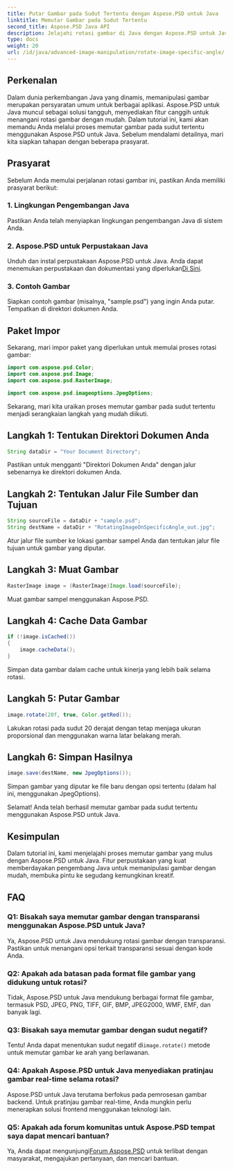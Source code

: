 ```yaml
---
title: Putar Gambar pada Sudut Tertentu dengan Aspose.PSD untuk Java
linktitle: Memutar Gambar pada Sudut Tertentu
second_title: Aspose.PSD Java API
description: Jelajahi rotasi gambar di Java dengan Aspose.PSD untuk Java. Putar gambar dengan mudah pada sudut tertentu.
type: docs
weight: 20
url: /id/java/advanced-image-manipulation/rotate-image-specific-angle/
---
```

## Perkenalan

Dalam dunia perkembangan Java yang dinamis, memanipulasi gambar merupakan persyaratan umum untuk berbagai aplikasi. Aspose.PSD untuk Java muncul sebagai solusi tangguh, menyediakan fitur canggih untuk menangani rotasi gambar dengan mudah. Dalam tutorial ini, kami akan memandu Anda melalui proses memutar gambar pada sudut tertentu menggunakan Aspose.PSD untuk Java. Sebelum mendalami detailnya, mari kita siapkan tahapan dengan beberapa prasyarat.

## Prasyarat

Sebelum Anda memulai perjalanan rotasi gambar ini, pastikan Anda memiliki prasyarat berikut:

### 1. Lingkungan Pengembangan Java
Pastikan Anda telah menyiapkan lingkungan pengembangan Java di sistem Anda.

### 2. Aspose.PSD untuk Perpustakaan Java
 Unduh dan instal perpustakaan Aspose.PSD untuk Java. Anda dapat menemukan perpustakaan dan dokumentasi yang diperlukan[Di Sini](https://reference.aspose.com/psd/java/).

### 3. Contoh Gambar
Siapkan contoh gambar (misalnya, "sample.psd") yang ingin Anda putar. Tempatkan di direktori dokumen Anda.

## Paket Impor

Sekarang, mari impor paket yang diperlukan untuk memulai proses rotasi gambar:

```java
import com.aspose.psd.Color;
import com.aspose.psd.Image;
import com.aspose.psd.RasterImage;

import com.aspose.psd.imageoptions.JpegOptions;
```

Sekarang, mari kita uraikan proses memutar gambar pada sudut tertentu menjadi serangkaian langkah yang mudah diikuti.

## Langkah 1: Tentukan Direktori Dokumen Anda

```java
String dataDir = "Your Document Directory";
```

Pastikan untuk mengganti "Direktori Dokumen Anda" dengan jalur sebenarnya ke direktori dokumen Anda.

## Langkah 2: Tentukan Jalur File Sumber dan Tujuan

```java
String sourceFile = dataDir + "sample.psd";
String destName = dataDir + "RotatingImageOnSpecificAngle_out.jpg";
```

Atur jalur file sumber ke lokasi gambar sampel Anda dan tentukan jalur file tujuan untuk gambar yang diputar.

## Langkah 3: Muat Gambar

```java
RasterImage image = (RasterImage)Image.load(sourceFile);
```

Muat gambar sampel menggunakan Aspose.PSD.

## Langkah 4: Cache Data Gambar

```java
if (!image.isCached())
{
    image.cacheData();
}
```

Simpan data gambar dalam cache untuk kinerja yang lebih baik selama rotasi.

## Langkah 5: Putar Gambar

```java
image.rotate(20f, true, Color.getRed());
```

Lakukan rotasi pada sudut 20 derajat dengan tetap menjaga ukuran proporsional dan menggunakan warna latar belakang merah.

## Langkah 6: Simpan Hasilnya

```java
image.save(destName, new JpegOptions());
```

Simpan gambar yang diputar ke file baru dengan opsi tertentu (dalam hal ini, menggunakan JpegOptions).

Selamat! Anda telah berhasil memutar gambar pada sudut tertentu menggunakan Aspose.PSD untuk Java.

## Kesimpulan

Dalam tutorial ini, kami menjelajahi proses memutar gambar yang mulus dengan Aspose.PSD untuk Java. Fitur perpustakaan yang kuat memberdayakan pengembang Java untuk memanipulasi gambar dengan mudah, membuka pintu ke segudang kemungkinan kreatif.

## FAQ

### Q1: Bisakah saya memutar gambar dengan transparansi menggunakan Aspose.PSD untuk Java?

Ya, Aspose.PSD untuk Java mendukung rotasi gambar dengan transparansi. Pastikan untuk menangani opsi terkait transparansi sesuai dengan kode Anda.

### Q2: Apakah ada batasan pada format file gambar yang didukung untuk rotasi?

Tidak, Aspose.PSD untuk Java mendukung berbagai format file gambar, termasuk PSD, JPEG, PNG, TIFF, GIF, BMP, JPEG2000, WMF, EMF, dan banyak lagi.

### Q3: Bisakah saya memutar gambar dengan sudut negatif?

 Tentu! Anda dapat menentukan sudut negatif di`image.rotate()` metode untuk memutar gambar ke arah yang berlawanan.

### Q4: Apakah Aspose.PSD untuk Java menyediakan pratinjau gambar real-time selama rotasi?

Aspose.PSD untuk Java terutama berfokus pada pemrosesan gambar backend. Untuk pratinjau gambar real-time, Anda mungkin perlu menerapkan solusi frontend menggunakan teknologi lain.

### Q5: Apakah ada forum komunitas untuk Aspose.PSD tempat saya dapat mencari bantuan?

 Ya, Anda dapat mengunjungi[Forum Aspose.PSD](https://forum.aspose.com/c/psd/34) untuk terlibat dengan masyarakat, mengajukan pertanyaan, dan mencari bantuan.